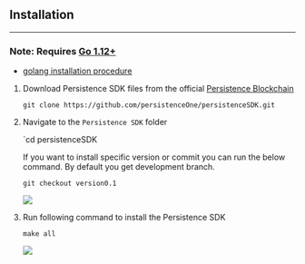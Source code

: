 
## Installation 
---

### **Note:** Requires [Go 1.12+](https://golang.org/dl/)

- [golang installation procedure](https://github.com/persistenceOne/genesisTransactions/blob/master/crust-2/documents/1.setup.md#install-golang-required-112)


1. Download Persistence SDK files from the official [Persistence Blockchain](https://github.com/persistenceOne/persistenceSDK)

    `git clone https://github.com/persistenceOne/persistenceSDK.git`

2. Navigate to the `Persistence SDK` folder

    `cd persistenceSDK

    If you want to install specific version or commit you can run the below command. By default you get development branch.
    
    `git checkout version0.1`
    
    ![](https://i.imgur.com/kzu6Kbo.png)

    
3. Run following command to install the Persistence SDK

    `make all`

    ![](https://i.imgur.com/J3ju8e5.png)

